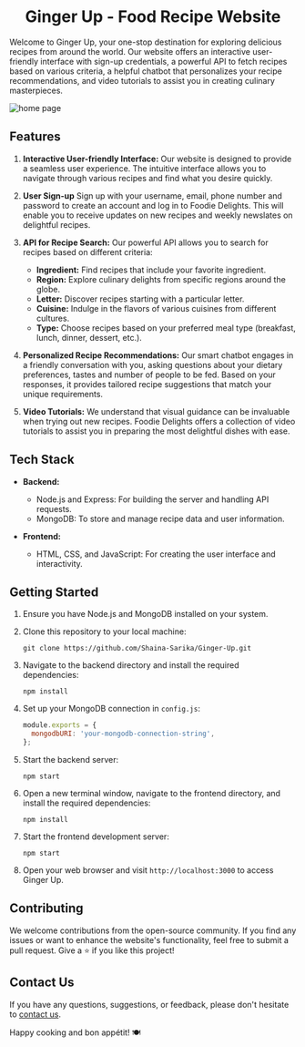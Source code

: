 <h1 align="center">Ginger Up - Food Recipe Website</h1>

Welcome to Ginger Up, your one-stop destination for exploring delicious recipes from around the world. Our website offers an interactive user-friendly interface with sign-up credentials, a powerful API to fetch recipes based on various criteria, a helpful chatbot that personalizes your recipe recommendations, and video tutorials to assist you in creating culinary masterpieces.


![home page](https://github.com/Shaina-Sarika/Ginger-Up/assets/130648106/b7af2dcd-ef38-4317-a51d-dcc83e9499c9)

## Features

1. **Interactive User-friendly Interface:** Our website is designed to provide a seamless user experience. The intuitive interface allows you to navigate through various recipes and find what you desire quickly.

2. **User Sign-up** Sign up with your username, email, phone number and password to create an account and log in to Foodie Delights. This will enable you to receive updates on new recipes and weekly newslates on delightful recipes.

3. **API for Recipe Search:** Our powerful API allows you to search for recipes based on different criteria:
   - **Ingredient:** Find recipes that include your favorite ingredient.
   - **Region:** Explore culinary delights from specific regions around the globe.
   - **Letter:** Discover recipes starting with a particular letter.
   - **Cuisine:** Indulge in the flavors of various cuisines from different cultures.
   - **Type:** Choose recipes based on your preferred meal type (breakfast, lunch, dinner, dessert, etc.).

4. **Personalized Recipe Recommendations:** Our smart chatbot engages in a friendly conversation with you, asking questions about your dietary preferences, tastes and  number of people to be fed. Based on your responses, it provides tailored recipe suggestions that match your unique requirements.

5. **Video Tutorials:** We understand that visual guidance can be invaluable when trying out new recipes. Foodie Delights offers a collection of video tutorials to assist you in preparing the most delightful dishes with ease.

## Tech Stack

- **Backend:**
  - Node.js and Express: For building the server and handling API requests.
  - MongoDB: To store and manage recipe data and user information.

- **Frontend:**
  - HTML, CSS, and JavaScript: For creating the user interface and interactivity.

## Getting Started

1. Ensure you have Node.js and MongoDB installed on your system.

2. Clone this repository to your local machine:
   ```
   git clone https://github.com/Shaina-Sarika/Ginger-Up.git
   ```

3. Navigate to the backend directory and install the required dependencies:
   ```
   npm install
   ```

4. Set up your MongoDB connection in `config.js`:

   ```javascript
   module.exports = {
     mongodbURI: 'your-mongodb-connection-string',
   };
   ```

5. Start the backend server:
   ```
   npm start
   ```

6. Open a new terminal window, navigate to the frontend directory, and install the required dependencies:
   ```
   npm install
   ```

7. Start the frontend development server:
   ```
   npm start
   ```

8. Open your web browser and visit `http://localhost:3000` to access Ginger Up.

## Contributing

We welcome contributions from the open-source community. If you find any issues or want to enhance the website's functionality, feel free to submit a pull request.
Give a ⭐️ if you like this project!

## Contact Us

If you have any questions, suggestions, or feedback, please don't hesitate to [contact us](mailto:shainasarika@gmail.com).

Happy cooking and bon appétit! 🍽️

